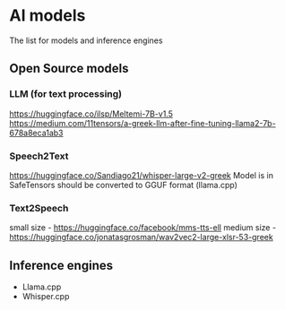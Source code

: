 # AI models

The list for models and inference engines

## Open Source models

### LLM (for text processing)
https://huggingface.co/ilsp/Meltemi-7B-v1.5
https://medium.com/11tensors/a-greek-llm-after-fine-tuning-llama2-7b-678a8eca1ab3

### Speech2Text
https://huggingface.co/Sandiago21/whisper-large-v2-greek
Model is in SafeTensors should be converted to GGUF format (llama.cpp)

### Text2Speech
small size - https://huggingface.co/facebook/mms-tts-ell
medium size - https://huggingface.co/jonatasgrosman/wav2vec2-large-xlsr-53-greek

## Inference engines

- Llama.cpp
- Whisper.cpp
